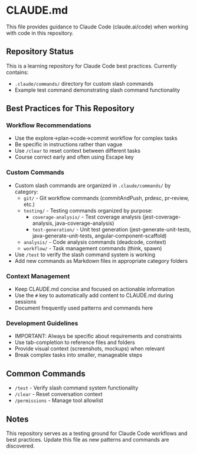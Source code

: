 # CLAUDE.md

This file provides guidance to Claude Code (claude.ai/code) when working with code in this repository.

## Repository Status

This is a learning repository for Claude Code best practices. Currently contains:

- `.claude/commands/` directory for custom slash commands
- Example test command demonstrating slash command functionality

## Best Practices for This Repository

### Workflow Recommendations
- Use the explore→plan→code→commit workflow for complex tasks
- Be specific in instructions rather than vague
- Use `/clear` to reset context between different tasks
- Course correct early and often using Escape key

### Custom Commands
- Custom slash commands are organized in `.claude/commands/` by category:
  - `git/` - Git workflow commands (commitAndPush, prdesc, pr-review, etc.)
  - `testing/` - Testing commands organized by purpose:
    - `coverage-analysis/` - Test coverage analysis (jest-coverage-analysis, java-coverage-analysis)
    - `test-generation/` - Unit test generation (jest-generate-unit-tests, java-generate-unit-tests, angular-component-scaffold)
  - `analysis/` - Code analysis commands (deadcode, context)
  - `workflow/` - Task management commands (think, spawn)
- Use `/test` to verify the slash command system is working
- Add new commands as Markdown files in appropriate category folders

### Context Management
- Keep CLAUDE.md concise and focused on actionable information
- Use the `#` key to automatically add content to CLAUDE.md during sessions
- Document frequently used patterns and commands here

### Development Guidelines
- IMPORTANT: Always be specific about requirements and constraints
- Use tab-completion to reference files and folders
- Provide visual context (screenshots, mockups) when relevant
- Break complex tasks into smaller, manageable steps

## Common Commands
- `/test` - Verify slash command system functionality
- `/clear` - Reset conversation context
- `/permissions` - Manage tool allowlist

## Notes

This repository serves as a testing ground for Claude Code workflows and best practices. Update this file as new patterns and commands are discovered.